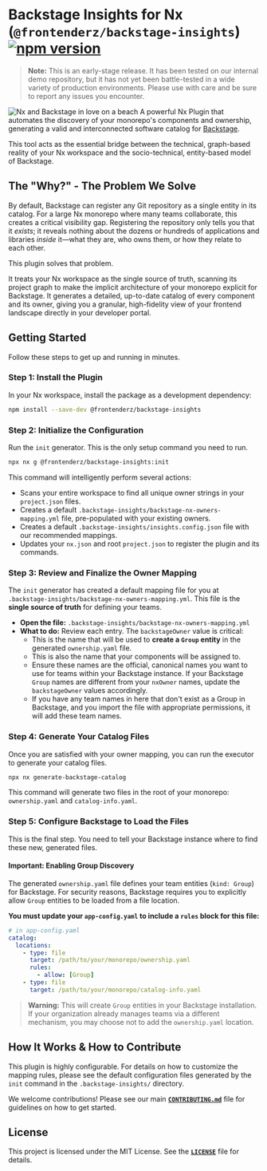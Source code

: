 # Backstage Insights for Nx (`@frontenderz/backstage-insights`) [![npm version](https://badge.fury.io/js/%40frontenderz%2Fbackstage-insights.svg)](https://badge.fury.io/js/%40frontenderz%2Fbackstage-insights)

> **Note:** This is an early-stage release. It has been tested on our internal demo repository, but it has not yet been battle-tested in a wide variety of production environments. Please use with care and be sure to report any issues you encounter.

![Nx and Backstage in love on a beach](https://frontenderz.io/hubfs/nx-backstage-on-the-beach.png)
A powerful Nx Plugin that automates the discovery of your monorepo's components and ownership, generating a valid and interconnected software catalog for [Backstage](https://backstage.io).

This tool acts as the essential bridge between the technical, graph-based reality of your Nx workspace and the socio-technical, entity-based model of Backstage.

## The "Why?" - The Problem We Solve

By default, Backstage can register any Git repository as a single entity in its catalog. For a large Nx monorepo where many teams collaborate, this creates a critical visibility gap. Registering the repository only tells you that it *exists*; it reveals nothing about the dozens or hundreds of applications and libraries *inside* it—what they are, who owns them, or how they relate to each other.

This plugin solves that problem.

It treats your Nx workspace as the single source of truth, scanning its project graph to make the implicit architecture of your monorepo explicit for Backstage. It generates a detailed, up-to-date catalog of every component and its owner, giving you a granular, high-fidelity view of your frontend landscape directly in your developer portal.

## Getting Started

Follow these steps to get up and running in minutes.

### Step 1: Install the Plugin

In your Nx workspace, install the package as a development dependency:

```bash
npm install --save-dev @frontenderz/backstage-insights
```

### Step 2: Initialize the Configuration

Run the `init` generator. This is the only setup command you need to run.

```bash
npx nx g @frontenderz/backstage-insights:init
```

This command will intelligently perform several actions:
* Scans your entire workspace to find all unique owner strings in your `project.json` files.
* Creates a default `.backstage-insights/backstage-nx-owners-mapping.yml` file, pre-populated with your existing owners.
* Creates a default `.backstage-insights/insights.config.json` file with our recommended mappings.
* Updates your `nx.json` and root `project.json` to register the plugin and its commands.

### Step 3: Review and Finalize the Owner Mapping

The `init` generator has created a default mapping file for you at `.backstage-insights/backstage-nx-owners-mapping.yml`. This file is the **single source of truth** for defining your teams.

* **Open the file:** `.backstage-insights/backstage-nx-owners-mapping.yml`
* **What to do:** Review each entry. The `backstageOwner` value is critical:
    * This is the name that will be used to **create a `Group` entity** in the generated `ownership.yaml` file.
    * This is also the name that your components will be assigned to.
    * Ensure these names are the official, canonical names you want to use for teams within your Backstage instance. If your Backstage `Group` names are different from your `nxOwner` names, update the `backstageOwner` values accordingly.
    * If you have any team names in here that don't exist as a Group in Backstage, and you import the file with appropriate 
    permissions, it will add these team names.

### Step 4: Generate Your Catalog Files

Once you are satisfied with your owner mapping, you can run the executor to generate your catalog files.

```bash
npx nx generate-backstage-catalog
```

This command will generate two files in the root of your monorepo: `ownership.yaml` and `catalog-info.yaml`.

### Step 5: Configure Backstage to Load the Files

This is the final step. You need to tell your Backstage instance where to find these new, generated files.

#### **Important: Enabling Group Discovery**

The generated `ownership.yaml` file defines your team entities (`kind: Group`) for Backstage. For security reasons, Backstage requires you to explicitly allow `Group` entities to be loaded from a file location.

**You must update your `app-config.yaml` to include a `rules` block for this file:**

```yaml
# in app-config.yaml
catalog:
  locations:
    - type: file
      target: /path/to/your/monorepo/ownership.yaml
      rules:
        - allow: [Group]
    - type: file
      target: /path/to/your/monorepo/catalog-info.yaml
```

> **Warning:** This will create `Group` entities in your Backstage installation. If your organization already manages teams via a different mechanism, you may choose not to add the `ownership.yaml` location.

## How It Works & How to Contribute

This plugin is highly configurable. For details on how to customize the mapping rules, please see the default configuration files generated by the `init` command in the `.backstage-insights/` directory.

We welcome contributions! Please see our main **[`CONTRIBUTING.md`](../../CONTRIBUTING.md)** file for guidelines on how to get started.

## License

This project is licensed under the MIT License. See the **[`LICENSE`](../../LICENSE)** file for details.